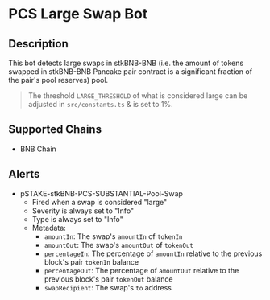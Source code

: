 # PCS Large Swap Bot

## Description

This bot detects large swaps in stkBNB-BNB (i.e. the amount of tokens swapped in stkBNB-BNB Pancake pair contract is a significant fraction of the
pair's pool reserves) pool.

> The threshold `LARGE_THRESHOLD` of what is considered large can be adjusted in `src/constants.ts` & is set to 1%.

## Supported Chains

- BNB Chain

## Alerts

- pSTAKE-stkBNB-PCS-SUBSTANTIAL-Pool-Swap
  - Fired when a swap is considered "large"
  - Severity is always set to "Info"
  - Type is always set to "Info"
  - Metadata:
    - `amountIn`: The swap's `amountIn` of `tokenIn`
    - `amountOut`: The swap's `amountOut` of `tokenOut`
    - `percentageIn`: The percentage of `amountIn` relative to the previous block's pair `tokenIn` balance
    - `percentageOut`: The percentage of `amountOut` relative to the previous block's pair `tokenOut` balance
    - `swapRecipient`: The swap's `to` address

